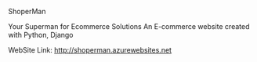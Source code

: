ShoperMan

Your Superman for Ecommerce Solutions
An E-commerce website created with Python, Django

WebSite Link: http://shoperman.azurewebsites.net